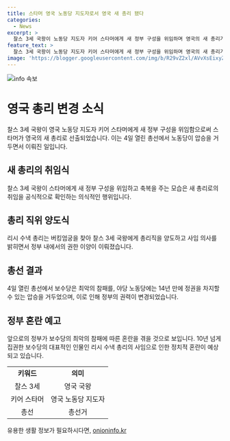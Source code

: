 ```yaml
---
title: 스타머 영국 노동당 지도자로서 영국 새 총리 됐다
categories:
  - News
excerpt: >
  찰스 3세 국왕이 노동당 지도자 키어 스타머에게 새 정부 구성을 위임하며 영국의 새 총리가 되었다. 이로써 스타머는 14년 만에 노동당이 정부를 구성할 수 있는 압승을 거두었고, 수냑 총리의 보수당은 최악의 참패를 맞고 큰 혼란에 처했다. 영국 유권자들은 새로운 정부를 선택하며 정치적 변화가 예상된다.
feature_text: >
  찰스 3세 국왕이 노동당 지도자 키어 스타머에게 새 정부 구성을 위임하며 영국의 새 총리가 되었다. 이로써 스타머는 14년 만에 노동당이 정부를 구성할 수 있는 압승을 거두었고, 수냑 총리의 보수당은 최악의 참패를 맞고 큰 혼란에 처했다. 영국 유권자들은 새로운 정부를 선택하며 정치적 변화가 예상된다.
image: 'https://blogger.googleusercontent.com/img/b/R29vZ2xl/AVvXsEixyZcFfHzMRdzZMjFBmAUKJYCLCGyLL1o632UiGVXcaFdKo_bkvkuCioo0uUKlGfBVcT3P84aROyZIXSBEx3Aw5nCQ3pTgDom1WDC4m8eifvWiAmWEEVb4x6G_l8C0QH225ldMjyaFvpxGEBGNO37VmDTDMHGhJPq73UglMfDca1-0aw/s1600/blogspot.png'
---
```


<p><img src="https://blogger.googleusercontent.com/img/b/R29vZ2xl/AVvXsEixyZcFfHzMRdzZMjFBmAUKJYCLCGyLL1o632UiGVXcaFdKo_bkvkuCioo0uUKlGfBVcT3P84aROyZIXSBEx3Aw5nCQ3pTgDom1WDC4m8eifvWiAmWEEVb4x6G_l8C0QH225ldMjyaFvpxGEBGNO37VmDTDMHGhJPq73UglMfDca1-0aw/s1600/blogspot.png" alt="info 속보" /></p>

<h1>영국 총리 변경 소식</h1>

<p data-ke-size="size16">찰스 3세 국왕이 영국 노동당 지도자 키어 스타머에게 새 정부 구성을 위임함으로써 스타머가 영국의 새 총리로 선출되었습니다. 이는 4일 열린 총선에서 노동당이 압승을 거두면서 이뤄진 일입니다.</p>

<h2 data-ke-size="size26">새 총리의 취임식</h2>

<p data-ke-size="size16">찰스 3세 국왕이 스타머에게 새 정부 구성을 위임하고 축복을 주는 모습은 새 총리로의 취임을 공식적으로 확인하는 의식적인 행위입니다.</p>

<h2 data-ke-size="size26">총리 직위 양도식</h2>

<p data-ke-size="size16">리시 수낵 총리는 버킹엄궁을 찾아 찰스 3세 국왕에게 총리직을 양도하고 사임 의사를 밝히면서 정부 내에서의 권한 이양이 이뤄졌습니다.</p>

<h2 data-ke-size="size26">총선 결과</h2>

<p data-ke-size="size16">4일 열린 총선에서 보수당은 최악의 참패를, 야당 노동당에는 14년 만에 정권을 차지할 수 있는 압승을 거두었으며, 이로 인해 정부의 권력이 변경되었습니다.</p>

<h2 data-ke-size="size26">정부 혼란 예고</h2>

<p data-ke-size="size16">앞으로의 정부가 보수당의 최악의 참패에 따른 혼란을 겪을 것으로 보입니다. 10년 넘게 집권한 보수당의 대표적인 인물인 리시 수낵 총리의 사임으로 인한 정치적 혼란이 예상되고 있습니다.</p>

<table>
    <tr>
        <td style="text-align: center; height: 17px;"><b>키워드</b></td>
        <td style="text-align: center; height: 17px;"><b>의미</b></td>
    </tr>
    <tr>
        <td style="text-align: center; height: 17px;">찰스 3세</td>
        <td style="text-align: center; height: 17px;">영국 국왕</td>
    </tr>
    <tr>
        <td style="text-align: center; height: 17px;">키어 스타머</td>
        <td style="text-align: center; height: 17px;">영국 노동당 지도자</td>
    </tr>
    <tr>
        <td style="text-align: center; height: 17px;">총선</td>
        <td style="text-align: center; height: 17px;">총선거</td>
    </tr>
</table>

<p data-ke-size="size16"></p>
유용한 생활 정보가 필요하시다면, <a href="https://onioninfo.kr" rel="dofollow">onioninfo.kr</a>



